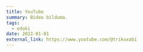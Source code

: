 ```yaml
---
title: YouTube
summary: Bideo bilduma.
tags:
  - eduki
date: 2022-01-01
external_link: https://www.youtube.com/@trikuxabi
---
```

